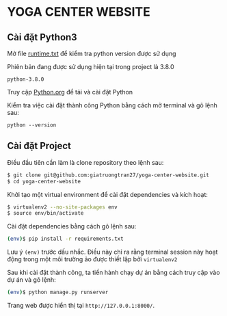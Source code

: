 # YOGA CENTER WEBSITE

## Cài đặt Python3
Mở file [runtime.txt](runtime.txt) để kiểm tra python version được sử dụng

Phiên bản đang được sử dụng hiện tại trong project là 3.8.0

```
python-3.8.0
```

Truy cập [Python.org](https://www.python.org/downloads/) để tải và cài đặt Python

Kiểm tra việc cài đặt thành công Python bằng cách mở terminal và gõ lệnh sau:

```
python --version
```
## Cài đặt Project

Điều đầu tiên cần làm là clone repository theo lệnh sau:

```sh
$ git clone git@github.com:giatruongtran27/yoga-center-website.git
$ cd yoga-center-website
```

Khởi tạo một virtual environment để cài đặt dependencies và kích hoạt:

```sh
$ virtualenv2 --no-site-packages env
$ source env/bin/activate
```

Cài đặt dependencies bằng cách gõ lệnh sau:

```sh
(env)$ pip install -r requirements.txt
```
Lưu ý `(env)` trước dấu nhắc. Điều này chỉ ra rằng terminal session này hoạt động trong một môi trường ảo được thiết lập bởi `virtualenv2`

Sau khi cài đặt thành công, ta tiến hành chạy dự án bằng cách truy cập vào dự án và gõ lệnh:
```sh
(env)$ python manage.py runserver
```
Trang web được hiển thị tại `http://127.0.0.1:8000/`.
